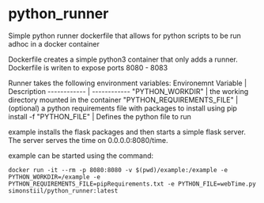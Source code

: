 # python_runner
Simple python runner dockerfile that allows for python scripts to be run adhoc in a docker container

Dockerfile creates a simple python3 container that only adds a runner.
Dockerfile is writen to expose ports 8080 - 8083

Runner takes the following environment variables:
Environemnt Variable | Description
------------ | ------------
"PYTHON_WORKDIR" | the working directory mounted in the container
"PYTHON_REQUIREMENTS_FILE" | (optional) a python requirements file with packages to install using pip install -f
"PYTHON_FILE" | Defines the python file to run

example installs the flask packages and then starts a simple flask server. The server serves the time on 0.0.0.0:8080/time.

example can be started using the command:
```
docker run -it --rm -p 8080:8080 -v $(pwd)/example:/example -e PYTHON_WORKDIR=/example -e PYTHON_REQUIREMENTS_FILE=pipRequirements.txt -e PYTHON_FILE=webTime.py simonstiil/python_runner:latest
```